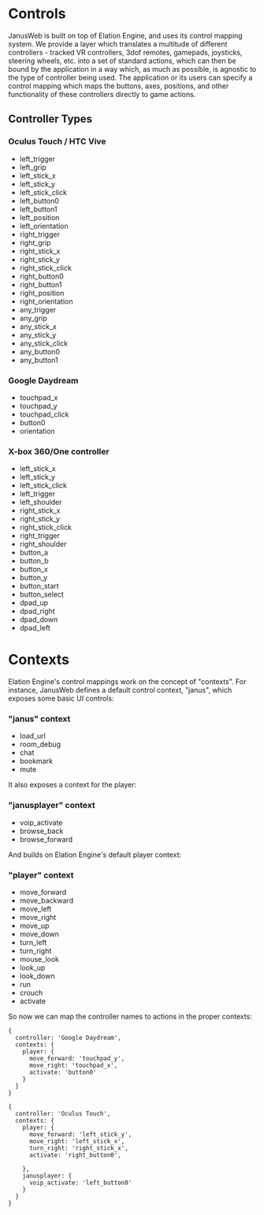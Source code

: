 # Controls

JanusWeb is built on top of Elation Engine, and uses its control mapping system.  We provide a layer which translates a multitude of different controllers - tracked VR controllers, 3dof remotes, gamepads, joysticks, steering wheels, etc. into a set of standard actions, which can then be bound by the application in a way which, as much as possible, is agnostic to the type of controller being used.  The application or its users can specify a control mapping which maps the buttons, axes, positions, and other functionality of these controllers directly to game actions.

## Controller Types

### Oculus Touch / HTC Vive
 * left_trigger
 * left_grip
 * left_stick_x
 * left_stick_y
 * left_stick_click
 * left_button0
 * left_button1
 * left_position
 * left_orientation
 * right_trigger
 * right_grip
 * right_stick_x
 * right_stick_y
 * right_stick_click
 * right_button0
 * right_button1
 * right_position
 * right_orientation
 * any_trigger
 * any_grip
 * any_stick_x
 * any_stick_y
 * any_stick_click
 * any_button0
 * any_button1

### Google Daydream
 * touchpad_x
 * touchpad_y
 * touchpad_click
 * button0
 * orientation

### X-box 360/One controller
 * left_stick_x
 * left_stick_y
 * left_stick_click
 * left_trigger
 * left_shoulder
 * right_stick_x
 * right_stick_y
 * right_stick_click
 * right_trigger
 * right_shoulder
 * button_a
 * button_b
 * button_x
 * button_y
 * button_start
 * button_select
 * dpad_up
 * dpad_right
 * dpad_down
 * dpad_left

# Contexts
Elation Engine's control mappings work on the concept of "contexts".  For instance, JanusWeb defines a default control context, "janus", which exposes some basic UI controls:
### "janus" context
 * load_url
 * room_debug
 * chat
 * bookmark
 * mute

It also exposes a context for the player:
### "janusplayer" context
 * voip_activate
 * browse_back
 * browse_forward

And builds on Elation Engine's default player context:
### "player" context
 * move_forward
 * move_backward
 * move_left
 * move_right
 * move_up
 * move_down
 * turn_left
 * turn_right
 * mouse_look
 * look_up
 * look_down
 * run
 * crouch
 * activate

So now we can map the controller names to actions in the proper contexts:

```
{ 
  controller: 'Google Daydream',
  contexts: {
    player: {
      move_forward: 'touchpad_y',
      move_right: 'touchpad_x',
      activate: 'button0'
    }
  }
}
```
```
{
  controller: 'Oculus Touch',
  contexts: {
    player: {
      move_forward: 'left_stick_y',
      move_right: 'left_stick_x',
      turn_right: 'right_stick_x',
      activate: 'right_button0',
      
    },
    janusplayer: {
      voip_activate: 'left_button0'
    }
  }
}
```
